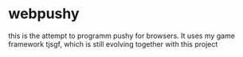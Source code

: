 # webpushy
this is the attempt to programm pushy for browsers.
It uses my game framework tjsgf, which is still evolving together with this project
